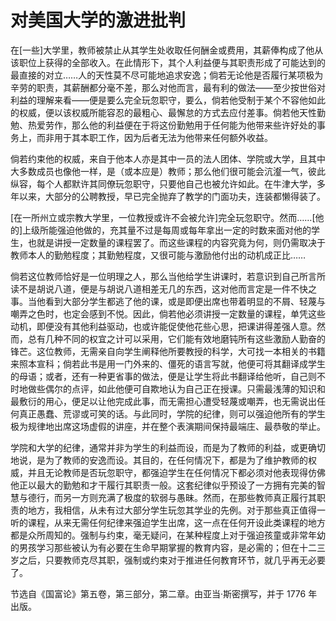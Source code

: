 # 对美国大学的激进批判

在[一些]大学里，教师被禁止从其学生处收取任何酬金或费用，其薪俸构成了他从该职位上获得的全部收入。在此情形下，其个人利益便与其职责形成了可能达到的最直接的对立……人的天性莫不尽可能地追求安逸；倘若无论他是否履行某项极为辛劳的职责，其薪酬都分毫不差，那么对他而言，最有利的做法——至少按世俗对利益的理解来看——便是要么完全玩忽职守，要么，倘若他受制于某个不容他如此的权威，便以该权威所能容忍的最粗心、最懈怠的方式去应付差事。倘若他天性勤勉、热爱劳作，那么他的利益便在于将这份勤勉用于任何能为他带来些许好处的事务上，而非用于其本职工作，因为后者无法为他带来任何额外收益。

倘若约束他的权威，来自于他本人亦是其中一员的法人团体、学院或大学，且其中大多数成员也像他一样，是（或本应是）教师；那么他们很可能会沆瀣一气，彼此纵容，每个人都默许其同僚玩忽职守，只要他自己也被允许如此。在牛津大学，多年以来，大部分的公聘教授，早已完全抛弃了教学的门面功夫，连装都懒得装了。

[在一所州立或宗教大学里，一位教授或许不会被允许]完全玩忽职守。然而……[他的]上级所能强迫他做的，充其量不过是每周或每年拿出一定的时数来面对他的学生，也就是讲授一定数量的课程罢了。而这些课程的内容究竟为何，则仍需取决于教师本人的勤勉程度；其勤勉程度，又很可能与激励他付出的动机成正比……

倘若这位教师恰好是一位明理之人，那么当他给学生讲课时，若意识到自己所言所读不是胡说八道，便是与胡说八道相差无几的东西，这对他而言定是一件不快之事。当他看到大部分学生都逃了他的课，或是即便出席也带着明显的不屑、轻蔑与嘲弄之色时，也定会感到不悦。因此，倘若他必须讲授一定数量的课程，单凭这些动机，即便没有其他利益驱动，也或许能促使他花些心思，把课讲得差强人意。然而，总有几种不同的权宜之计可以采用，它们能有效地磨钝所有这些激励人勤奋的锋芒。这位教师，无需亲自向学生阐释他所要教授的科学，大可找一本相关的书籍来照本宣科；倘若此书是用一门外来的、僵死的语言写就，他便可将其翻译成学生的母语；或者，还有一种更省事的做法，便是让学生将此书翻译给他听，自己则不时地做些偶尔的点评，如此他便可自欺地认为自己正在授课。只需最浅薄的知识和最敷衍的用心，便足以让他完成此事，而无需担心遭受轻蔑或嘲弄，也无需说出任何真正愚蠢、荒谬或可笑的话。与此同时，学院的纪律，则可以强迫他所有的学生极为规律地出席这场虚假的讲座，并在整个表演期间保持最端庄、最恭敬的举止。

学院和大学的纪律，通常并非为学生的利益而设，而是为了教师的利益，或更确切地说，是为了教师的安逸而设。其目的，在任何情况下，都是为了维护教师的权威，并且无论教师是否玩忽职守，都强迫学生在任何情况下都必须对他表现得仿佛他正以最大的勤勉和才干履行其职责一般。这套纪律似乎预设了一方拥有完美的智慧与德行，而另一方则充满了极度的软弱与愚昧。然而，在那些教师真正履行其职责的地方，我相信，从未有过大部分学生玩忽其学业的先例。对于那些真正值得一听的课程，从来无需任何纪律来强迫学生出席，这一点在任何开设此类课程的地方都是众所周知的。强制与约束，毫无疑问，在某种程度上对于强迫孩童或非常年幼的男孩学习那些被认为有必要在生命早期掌握的教育内容，是必需的；但在十二三岁之后，只要教师克尽其职，强制或约束对于推进任何教育环节，就几乎再无必要了。

节选自《国富论》第五卷，第三部分，第二章。由亚当·斯密撰写，并于 1776 年出版。
